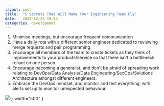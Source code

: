 ```yaml
---
layout: post
title:  "5 Secrets That Will Make Your Engineering Team Fly"
date:   2022-12-28 19:53
categories: development
---
```


1. Minimise meetings, but encourage frequent communication
2. Have a daily rota with a different senior engineer dedicated to reviewing merge requests and pair programming.
3. Encourage all members of the team to create tickets as they think of improvements to your products/service so that there isn't a bottleneck reliant on one person.
4. Encourage becoming a generalist, and don't be afraid of spreading work relating to DevOps/Data Analysis/Data Engineering/SecOps/Solutions Architecture amongst different engineers.
5. Embrace the DevOps mindset, and monitor and test everything; with alerts set up to monitor unexpected behaviour.

![](https://images.unsplash.com/photo-1582213782179-e0d53f98f2ca?ixlib=rb-4.0.3&ixid=MnwxMjA3fDB8MHxwaG90by1wYWdlfHx8fGVufDB8fHx8&auto=format&fit=crop&w=1740&q=80){: width="500" }